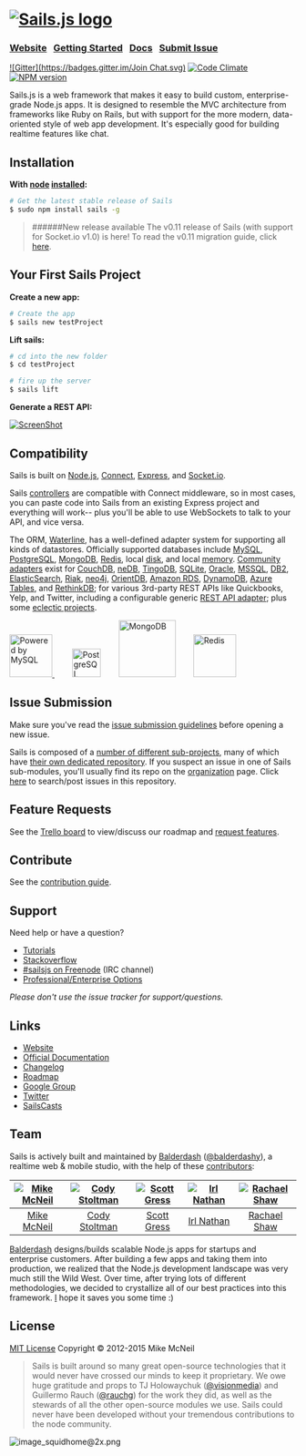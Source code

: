 <h1>
<a href="http://sailsjs.org"><img alt="Sails.js logo" src="http://balderdashy.github.io/sails/images/logo.png" title="Sails.js"/></a>
</h1>

### [Website](http://sailsjs.org/)  &nbsp; [Getting Started](http://sailsjs.org/#!/getStarted) &nbsp;  [Docs](http://sailsjs.org/#!/documentation)  &nbsp; [Submit Issue](https://github.com/balderdashy/sails/blob/master/README.md#issue-submission)

[![Gitter](https://badges.gitter.im/Join Chat.svg)](https://gitter.im/balderdashy/sails?utm_source=badge&utm_medium=badge&utm_campaign=pr-badge&utm_content=badge)
[![Code Climate](https://codeclimate.com/github/balderdashy/sails/badges/gpa.svg)](https://codeclimate.com/github/balderdashy/sails)
[![NPM version](https://badge.fury.io/js/sails.svg)](http://badge.fury.io/js/sails)


Sails.js is a web framework that makes it easy to build custom, enterprise-grade Node.js apps. It is designed to resemble the MVC architecture from frameworks like Ruby on Rails, but with support for the more modern, data-oriented style of web app development. It's especially good for building realtime features like chat.


## Installation &nbsp;
**With [node](http://nodejs.org) [installed](http://sailsjs.org/#!documentation/new-to-nodejs):**
```sh
# Get the latest stable release of Sails
$ sudo npm install sails -g
```

> ######New release available
> The v0.11 release of Sails (with support for Socket.io v1.0) is here!  To read the v0.11 migration guide, click [here](http://sailsjs.org/#!/documentation/concepts/Upgrading).


## Your First Sails Project

**Create a new app:**
```sh
# Create the app
$ sails new testProject
```

**Lift sails:**
```sh
# cd into the new folder
$ cd testProject

# fire up the server
$ sails lift
```

**Generate a REST API:**

[![ScreenShot](http://i.imgur.com/Ii88jlhl.png)](https://www.youtube.com/watch?v=GK-tFvpIR7c)


## Compatibility

Sails is built on [Node.js](http://nodejs.org/), [Connect](http://www.senchalabs.org/connect/), [Express](http://expressjs.com/), and [Socket.io](http://socket.io/).

Sails [controllers](http://sailsjs.org/#!documentation/controllers) are compatible with Connect middleware, so in most cases, you can paste code into Sails from an existing Express project and everything will work-- plus you'll be able to use WebSockets to talk to your API, and vice versa.


The ORM, [Waterline](https://github.com/balderdashy/waterline), has a well-defined adapter system for supporting all kinds of datastores.  Officially supported databases include [MySQL](https://github.com/balderdashy/sails-mysql), [PostgreSQL](https://github.com/balderdashy/sails-postgresql), [MongoDB](https://github.com/balderdashy/sails-mongo), [Redis](https://github.com/balderdashy/sails-redis), local [disk](https://github.com/balderdashy/sails-disk), and local [memory](https://github.com/balderdashy/sails-memory).  [Community adapters](https://github.com/balderdashy/sails-docs/blob/master/intro-to-custom-adapters.md#notable-community-adapters) exist for [CouchDB](https://github.com/search?q=sails+couch&nwo=codeswarm%2Fsails-couchdb-orm&search_target=global&ref=cmdform), [neDB](https://github.com/adityamukho/sails-nedb), [TingoDB](https://github.com/andyhu/sails-tingo), [SQLite](https://github.com/AndrewJo/sails-sqlite3/tree/0.10), [Oracle](https://github.com/search?q=sails+oracle&type=Repositories&ref=searchresults), [MSSQL](https://github.com/cnect/sails-mssql), [DB2](https://github.com/search?q=sails+db2&type=Repositories&ref=searchresults), [ElasticSearch](https://github.com/search?q=%28elasticsearch+AND+sails%29+OR+%28elasticsearch+AND+waterline%29+&type=Repositories&ref=searchresults), [Riak](https://github.com/search?q=sails+riak&type=Repositories&ref=searchresults),
[neo4j](https://www.npmjs.org/package/sails-neo4j), [OrientDB](https://github.com/appscot/sails-orientdb),
[Amazon RDS](https://github.com/TakenPilot/sails-rds), [DynamoDB](https://github.com/TakenPilot/sails-dynamodb), [Azure Tables](https://github.com/azuqua/sails-azuretables), and [RethinkDB](https://github.com/search?q=%28%28sails+rethinkdb+in%3Aname%29+OR+%28waterline+rethinkdb+in%3Aname%29%29&type=Repositories&ref=searchresults); for various 3rd-party REST APIs like Quickbooks, Yelp, and Twitter, including a configurable generic [REST API adapter](https://github.com/zohararad/sails-rest); plus some [eclectic projects](https://www.youtube.com/watch?v=OmcQZD_LIAE).

<!-- Core adapter logos -->
<a target="_blank" href="http://www.mysql.com">
  <img width="75" src="http://www.mysql.com/common/logos/powered-by-mysql-125x64.png" alt="Powered by MySQL" title="sails-mysql: MySQL adapter for Sails"/>
</a>&nbsp; &nbsp; &nbsp; &nbsp;
<a target="_blank" href="http://www.postgresql.org/"><img width="50" title="PostgreSQL" src="http://i.imgur.com/OSlDDKv.png"/></a>&nbsp; &nbsp; &nbsp; &nbsp;
<a target="_blank" href="http://www.mongodb.org/"><img width="100" title="MongoDB" src="http://i.imgur.com/bC2j13z.png"/></a>&nbsp; &nbsp; &nbsp; &nbsp;
<a target="_blank" href="http://redis.io/"><img width="75" title="Redis" src="http://i.imgur.com/dozv0ub.jpg"/></a>&nbsp; &nbsp; &nbsp; &nbsp;
<!-- /core adapter logos -->


## Issue Submission
Make sure you've read the [issue submission guidelines](https://github.com/balderdashy/sails/blob/master/CONTRIBUTING.md#opening-issues) before opening a new issue.

Sails is composed of a [number of different sub-projects](https://github.com/balderdashy/sails/blob/master/MODULES.md), many of which have [their own dedicated repository](https://github.com/search?q=sails+user%3Amikermcneil+user%3Abalderdashy+user%3Aparticlebanana&type=Repositories&ref=advsearch&l=). If you suspect an issue in one of Sails sub-modules, you'll usually find its repo on the [organization](https://github.com/balderdashy) page.  Click [here](https://github.com/balderdashy/sails/search?q=&type=Issues) to search/post issues in this repository.

## Feature Requests
See the [Trello board](https://trello.com/b/cGzNVE0b/sails-js-feature-requests) to view/discuss our roadmap and [request features](https://github.com/balderdashy/sails/blob/master/CONTRIBUTING.md#requesting-features).

## Contribute
See the [contribution guide](https://github.com/balderdashy/sails/blob/master/CONTRIBUTING.md).


## Support
Need help or have a question?

- [Tutorials](https://github.com/balderdashy/sails-docs/blob/master/FAQ.md#where-do-i-get-help)
- [Stackoverflow](http://stackoverflow.com/questions/tagged/sails.js)
- [#sailsjs on Freenode](https://webchat.freenode.net/?channels=sailsjs) (IRC channel)
- [Professional/Enterprise Options](https://github.com/balderdashy/sails-docs/blob/master/FAQ.md#are-there-professional-support-options)

_Please don't use the issue tracker for support/questions._

## Links
- [Website](http://sailsjs.org/)
- [Official Documentation](http://sailsjs.org/#!documentation)
- [Changelog](https://github.com/balderdashy/sails-docs/blob/0.9/changelog.md)
- [Roadmap](https://github.com/balderdashy/sails-wiki/blob/0.9/roadmap.md)
- [Google Group](https://groups.google.com/forum/?fromgroups#!forum/sailsjs)
- [Twitter](https://twitter.com/sailsjs)
- [SailsCasts](http://irlnathan.github.io/sailscasts/)



## Team
Sails is actively built and maintained by [Balderdash](http://balderdash.co) ([@balderdashy](http://twitter.com/balderdashy)), a realtime web & mobile studio, with the help of these [contributors](https://github.com/balderdashy/sails/graphs/contributors):

[![Mike McNeil](http://gravatar.com/avatar/199046437b76e6ca73e00b4cc182a1c5?s=144)](http://michaelmcneil.com) |  [![Cody Stoltman](https://1.gravatar.com/avatar/368567acca0c5dfb9a4ff512c5c0c3fa?s=144)](http://particlebanana.com) | [![Scott Gress](https://0.gravatar.com/avatar/b74e07aa543552709bf546ca279c9c67?s=144)](http://www.pigandcow.com/) | [![Irl Nathan](https://avatars0.githubusercontent.com/u/1598650?v=3&s=144)](http://irlnathan.github.io/sailscasts/) | [![Rachael Shaw](https://avatars0.githubusercontent.com/u/3065949?v=3&s=144)](http://twitter.com/fancydoilies)
:---:|:---:|:---:|:---:|:---:
[Mike McNeil](http://michaelmcneil.com) | [Cody Stoltman](https://github.com/particlebanana) | [Scott Gress](https://github.com/sgress454) | [Irl Nathan](https://github.com/irlnathan) | [Rachael Shaw](https://github.com/rachaelshaw)

[Balderdash](http://balderdash.co) designs/builds scalable Node.js apps for startups and enterprise customers.  After building a few apps and taking them into production, we realized that the Node.js development landscape was very much still the Wild West.  Over time, after trying lots of different methodologies, we decided to crystallize all of our best practices into this framework.  [I](http://twitter.com/mikermcneil) hope it saves you some time :)


## License

[MIT License](http://sails.mit-license.org/)  Copyright © 2012-2015 Mike McNeil

> Sails is built around so many great open-source technologies that it would never have crossed our minds to keep it proprietary.  We owe huge gratitude and props to TJ Holowaychuk ([@visionmedia](https://github.com/visionmedia)) and Guillermo Rauch ([@rauchg](https://github.com/rauchg)) for the work they did, as well as the stewards of all the other open-source modules we use.  Sails could never have been developed without your tremendous contributions to the node community.



![image_squidhome@2x.png](http://sailsjs.org/images/bkgd_squiddy.png)
